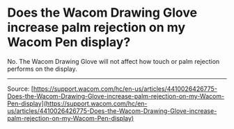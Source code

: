 # Does the Wacom Drawing Glove increase palm rejection on my Wacom Pen display?

No. The Wacom Drawing Glove will not affect how touch or palm rejection performs on the display.

---
Source: [https://support.wacom.com/hc/en-us/articles/4410026426775-Does-the-Wacom-Drawing-Glove-increase-palm-rejection-on-my-Wacom-Pen-display](https://support.wacom.com/hc/en-us/articles/4410026426775-Does-the-Wacom-Drawing-Glove-increase-palm-rejection-on-my-Wacom-Pen-display)

